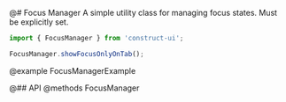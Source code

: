 @# Focus Manager
A simple utility class for managing focus states. Must be explicitly set.

```javascript
import { FocusManager } from 'construct-ui';

FocusManager.showFocusOnlyOnTab();
```

@example FocusManagerExample

@## API
@methods FocusManager
